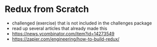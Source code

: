 # Redux from Scratch

- challenged (exercise) that is not included in the challenges package
- read up several articles that already made this
- https://news.ycombinator.com/item?id=14273549
- https://zapier.com/engineering/how-to-build-redux/
